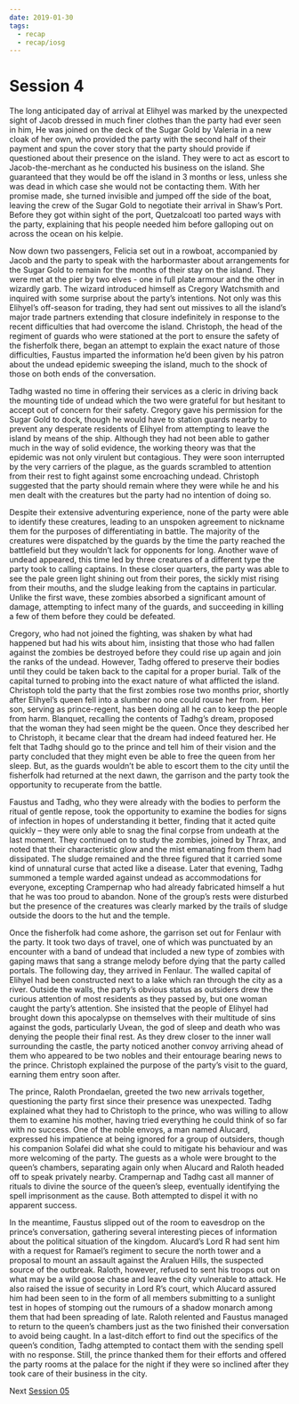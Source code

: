 ```yaml
---
date: 2019-01-30
tags:
  - recap
  - recap/iosg
---
```

# Session 4

The long anticipated day of arrival at Elihyel was marked by the unexpected sight of Jacob dressed in much finer clothes than the party had ever seen in him, He was joined on the deck of the Sugar Gold by Valeria in a new cloak of her own, who provided the party with the second half of their payment and spun the cover story that the party should provide if questioned about their presence on the island. They were to act as escort to Jacob-the-merchant as he conducted his business on the island. She guaranteed that they would be off the island in 3 months or less, unless she was dead in which case she would not be contacting them. With her promise made, she turned invisible and jumped off the side of the boat, leaving the crew of the Sugar Gold to negotiate their arrival in Shaw’s Port. Before they got within sight of the port, Quetzalcoatl too parted ways with the party, explaining that his people needed him before galloping out on across the ocean on his kelpie.

Now down two passengers, Felicia set out in a rowboat, accompanied by Jacob and the party to speak with the harbormaster about arrangements for the Sugar Gold to remain for the months of their stay on the island. They were met at the pier by two elves - one in full plate armour and the other in wizardly garb. The wizard introduced himself as Cregory Watchsmith and inquired with some surprise about the party’s intentions. Not only was this Elihyel’s off-season for trading, they had sent out missives to all the island’s major trade partners extending that closure indefinitely in response to the recent difficulties that had overcome the island. Christoph, the head of the regiment of guards who were stationed at the port to ensure the safety of the fisherfolk there, began an attempt to explain the exact nature of those difficulties, Faustus imparted the information he’d been given by his patron about the undead epidemic sweeping the island, much to the shock of those on both ends of the conversation.

Tadhg wasted no time in offering their services as a cleric in driving back the mounting tide of undead which the two were grateful for but hesitant to accept out of concern for their safety. Cregory gave his permission for the Sugar Gold to dock, though he would have to station guards nearby to prevent any desperate residents of Elihyel from attempting to leave the island by means of the ship. Although they had not been able to gather much in the way of solid evidence, the working theory was that the epidemic was not only virulent but contagious. They were soon interrupted by the very carriers of the plague, as the guards scrambled to attention from their rest to fight against some encroaching undead. Christoph suggested that the party should remain where they were while he and his men dealt with the creatures but the party had no intention of doing so.

Despite their extensive adventuring experience, none of the party were able to identify these creatures, leading to an unspoken agreement to nickname them for the purposes of differentiating in battle. The majority of the creatures were dispatched by the guards by the time the party reached the battlefield but they wouldn’t lack for opponents for long. Another wave of undead appeared, this time led by three creatures of a different type the party took to calling captains. In these closer quarters, the party was able to see the pale green light shining out from their pores, the sickly mist rising from their mouths, and the sludge leaking from the captains in particular. Unlike the first wave, these zombies absorbed a significant amount of damage, attempting to infect many of the guards, and succeeding in killing a few of them before they could be defeated.

Cregory, who had not joined the fighting, was shaken by what had happened but had his wits about him, insisting that those who had fallen against the zombies be destroyed before they could rise up again and join the ranks of the undead. However, Tadhg offered to preserve their bodies until they could be taken back to the capital for a proper burial. Talk of the capital turned to probing into the exact nature of what afflicted the island. Christoph told the party that the first zombies rose two months prior, shortly after Elihyel’s queen fell into a slumber no one could rouse her from. Her son, serving as prince-regent, has been doing all he can to keep the people from harm. Blanquet, recalling the contents of Tadhg’s dream, proposed that the woman they had seen might be the queen. Once they described her to Christoph, it became clear that the dream had indeed featured her. He felt that Tadhg should go to the prince and tell him of their vision and the party concluded that they might even be able to free the queen from her sleep. But, as the guards wouldn’t be able to escort them to the city until the fisherfolk had returned at the next dawn, the garrison and the party took the opportunity to recuperate from the battle.

Faustus and Tadhg, who they were already with the bodies to perform the ritual of gentle repose, took the opportunity to examine the bodies for signs of infection in hopes of understanding it better, finding that it acted quite quickly – they were only able to snag the final corpse from undeath at the last moment. They continued on to study the zombies, joined by Thrax, and noted that their characteristic glow and the mist emanating from them had dissipated. The sludge remained and the three figured that it carried some kind of unnatural curse that acted like a disease. Later that evening, Tadhg summoned a temple warded against undead as accommodations for everyone, excepting Crampernap who had already fabricated himself a hut that he was too proud to abandon. None of the group’s rests were disturbed but the presence of the creatures was clearly marked by the trails of sludge outside the doors to the hut and the temple.

Once the fisherfolk had come ashore, the garrison set out for Fenlaur with the party. It took two days of travel, one of which was punctuated by an encounter with a band of undead that included a new type of zombies with gaping maws that sang a strange melody before dying that the party called portals. The following day, they arrived in Fenlaur. The walled capital of Elihyel had been constructed next to a lake which ran through the city as a river. Outside the walls, the party’s obvious status as outsiders drew the curious attention of most residents as they passed by, but one woman caught the party’s attention. She insisted that the people of Elihyel had brought down this apocalypse on themselves with their multitude of sins against the gods, particularly Uvean, the god of sleep and death who was denying the people their final rest. As they drew closer to the inner wall surrounding the castle, the party noticed another convoy arriving ahead of them who appeared to be two nobles and their entourage bearing news to the prince. Christoph explained the purpose of the party’s visit to the guard, earning them entry soon after.

The prince, Raloth Prondaelan, greeted the two new arrivals together, questioning the party first since their presence was unexpected. Tadhg explained what they had to Christoph to the prince, who was willing to allow them to examine his mother, having tried everything he could think of so far with no success. One of the noble envoys, a man named Alucard, expressed his impatience at being ignored for a group of outsiders, though his companion Solafei did what she could to mitigate his behaviour and was more welcoming of the party. The guests as a whole were brought to the queen’s chambers, separating again only when Alucard and Raloth headed off to speak privately nearby. Crampernap and Tadhg cast all manner of rituals to divine the source of the queen’s sleep, eventually identifying the spell imprisonment as the cause. Both attempted to dispel it with no apparent success.

In the meantime, Faustus slipped out of the room to eavesdrop on the prince’s conversation, gathering several interesting pieces of information about the political situation of the kingdom. Alucard’s Lord R had sent him with a request for Ramael’s regiment to secure the north tower and a proposal to mount an assault against the Araluen Hills, the suspected source of the outbreak. Raloth, however, refused to sent his troops out on what may be a wild goose chase and leave the city vulnerable to attack. He also raised the issue of security in Lord R’s court, which Alucard assured him had been seen to in the form of all members submitting to a sunlight test in hopes of stomping out the rumours of a shadow monarch among them that had been spreading of late. Raloth relented and Faustus managed to return to the queen’s chambers just as the two finished their conversation to avoid being caught. In a last-ditch effort to find out the specifics of the queen’s condition, Tadhg attempted to contact them with the sending spell with no response. Still, the prince thanked them for their efforts and offered the party rooms at the palace for the night if they were so inclined after they took care of their business in the city.

Next
[Session 05](Recaps/Isle%20of%20Sleepless%20Graves/Session%2005.md)